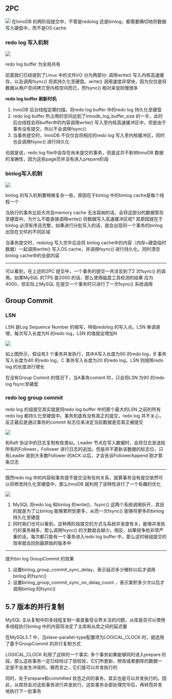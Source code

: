 ## 2PC
![](img/screenshot-20220114-111238.png)
在InnoDB 的两阶段提交中，不管是redolog 还是binlog，都需要确切地将数据写入硬盘中，而不是OS cache

### redo log 写入机制

![](img/screenshot-20220114-111437.png)

redo log buffer 为全局共有

前面我们已经提到了Linux 中的文件I/O 分为两部分: 调用write() 写入内核高速缓存，以及调用fsync() 将其持久化至硬盘。wirte() 调用速度非常快，因为仅仅是将数据从用户空间拷贝至内核空间而已，而fsync() 相对来说则慢很多

**redo log buffer 刷新时机**

1. InnoDB 后台线程定期扫描，将redo log buffer 中的redo log 持久化至硬盘
2. redo log buffer 所占用的空间达到了innodb_log_buffer_size 的一半，此时后台线程会将buffer中的内容调用write() 写入至内核高速缓冲区中，但是由于事务没有提交，所以不会调用fsync()
3. 当事务提交时，InnoDB 不仅仅会将相应的redo log 写入至内核缓冲区，同时也会调用fsync() 进行持久化

也就是说，redo log file中会存在尚未提交的事务，但是这并不影响InnoDB 数据的准确性，因为这些page页并没有进入prepare阶段

### binlog写入机制

![](img/screenshot-20220114-111816.png)

binlog 的写入机制要稍微复杂一些，原因在于binlog 中的binlog cache是每个线程一个

当执行的事务比较大并且memory cache 无法容纳的话，会将这部分的数据暂存至硬盘中。为什么不能直接调用write() 将数据写入高速缓冲区呢? 其原因就在于binlog 必须有序且完整，如果进行分批写入的话，就会出现同一个事务的binlog 出现在文件的不同区域

当事务提交时，redolog 写入完毕后会将 binlog cache中的内容（内存+硬盘临时数据）一起调用write() 写入OS cache，并调用fsync()
进行持久化，同时清空binlog cache中的全部内容

---
可以看到，在上述的2PC 提交中，一个事务的提交一共涉及到了2 次fsync() 的调用。如果MySQL 的TPS 是2000 的话，那么使用磁盘工具检测的结果
应为4000，但实际上MySQL 在提交一个事务时只进行了一次fsync() 系统调用

## Group Commit

### LSN
LSN 是Log Sequence Number 的缩写，特指redolog 的写入点。LSN 单调递增，每次写入长度为N 的redo log，LSN 的值就会增加N

![](img/screenshot-20220114-112952.png)

如上图所示，假设有3 个事务并发执行，其中A写入长度为90 的redo log，B 事务写入长度为40 的redo log，C 事务写入长度为20 的redo log，LSN 则按照redo log 的长度进行增长

在没有Group Commit 的情况下，当A事务commit 时，只会将LSN 为90 的redo log fsync至硬盘

### redo log group commit
redo log 的组提交其实就是将redo log buffer 中的那个最大的LSN 之前的所有redo log 都持久化至硬盘中。事务到底有没有真正的提交，redo log 并不关心，反正最后是通过事务的commit 标志位来决定当前数据是否真正被提交

![](img/screenshot-20220114-113450.png)

和Raft 协议中的日志复制有些类似。Leader 节点在写入数据时，会将日志发送给所有的Follower，Follower 进行日志的追加，但是并不更新该数据的标志位，只有Leader 收到大多数Follower 的ACK 以后，才会告诉FollowerAppend 刚才那条日志

---
既然redo log 中的内容和事务提不提交没有任何关系，就算事务没有提交依然可以将修改持久化至硬盘中，那么InnoDB 就利用了该特性进行了一个有趣的优化

![](img/screenshot-20220114-114015.png)

1. MySQL 将redo log 和binlog 的write()、fsync() 这两个系统调用拆开，其目的就是为了让binlog 能够累积到更多，从而一次fsync() 能够将更多的binlog 持久化至硬盘
2. 同时我们也可以看到，这种两阶段提交的方式与系统并发度有关，能够并发执行的事务越多，那么调用fsync() 的次数就会越少。相反，如果锁争抢非常严重的话，每次都只能有一个事务进入redo log buffer 中，那么这时候组提交的效率就会回到最原始的版本中

---
提升bin log GroupCommit 的效果
1. 设置binlog_group_commit_sync_delay，表示延迟多少微秒以后才调用binlog 的fsync()
2. 设置binlog_group_commit_sync_no_delay_count ，表示累积多少次以后才调用binlog 的fsync()


## 5.7 版本的并行复制
MySQL 主从复制中的多线程复制一直是备受业界关注的问题，从库是否可以使用多线程执行binlog 中的内容将决定了主库和从库之间的延迟量

在MySQL5.7 中，当slave-parallel-type配置项为LOGICAL_CLOCK 时，就选用了基于GroupCommit 的并行复制方式

LOGICAL_CLOCK 利用了这样的一个事实: 多个事务如果能够同时进入prepare 阶段，那么这些事务一定已经经过了锁校验，它们所更新、修改或者删除的数据一
定是不会发生冲突的，换而言之，它们是可以并发执行的

同时，处于prepare和committed 状态之间的事务，其实也是可以并发执行的。因此，从库将会对这些事务进行并发执行，这些事务全部处理完毕后，再转而并发
地执行下一批事务